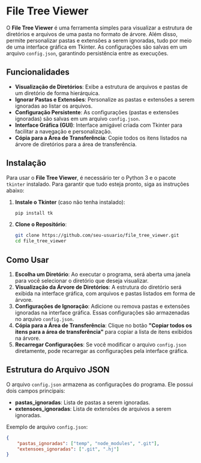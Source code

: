 # File Tree Viewer

O **File Tree Viewer** é uma ferramenta simples para visualizar a estrutura de diretórios e arquivos de uma pasta no formato de árvore. Além disso, permite personalizar pastas e extensões a serem ignoradas, tudo por meio de uma interface gráfica em Tkinter. As configurações são salvas em um arquivo `config.json`, garantindo persistência entre as execuções.

## Funcionalidades

- **Visualização de Diretórios**: Exibe a estrutura de arquivos e pastas de um diretório de forma hierárquica.
- **Ignorar Pastas e Extensões**: Personalize as pastas e extensões a serem ignoradas ao listar os arquivos.
- **Configuração Persistente**: As configurações (pastas e extensões ignoradas) são salvas em um arquivo `config.json`.
- **Interface Gráfica (GUI)**: Interface amigável criada com Tkinter para facilitar a navegação e personalização.
- **Cópia para a Área de Transferência**: Copie todos os itens listados na árvore de diretórios para a área de transferência.

## Instalação

Para usar o **File Tree Viewer**, é necessário ter o Python 3 e o pacote `tkinter` instalado. Para garantir que tudo esteja pronto, siga as instruções abaixo:

1. **Instale o Tkinter** (caso não tenha instalado):

    ```bash
    pip install tk
    ```

2. **Clone o Repositório**:

    ```bash
    git clone https://github.com/seu-usuario/file_tree_viewer.git
    cd file_tree_viewer
    ```

## Como Usar

1. **Escolha um Diretório**: Ao executar o programa, será aberta uma janela para você selecionar o diretório que deseja visualizar.
2. **Visualização da Árvore de Diretórios**: A estrutura do diretório será exibida na interface gráfica, com arquivos e pastas listados em forma de árvore.
3. **Configurações de Ignoração**: Adicione ou remova pastas e extensões ignoradas na interface gráfica. Essas configurações são armazenadas no arquivo `config.json`.
4. **Cópia para a Área de Transferência**: Clique no botão **"Copiar todos os itens para a área de transferência"** para copiar a lista de itens exibidos na árvore.
5. **Recarregar Configurações**: Se você modificar o arquivo `config.json` diretamente, pode recarregar as configurações pela interface gráfica.

## Estrutura do Arquivo JSON

O arquivo `config.json` armazena as configurações do programa. Ele possui dois campos principais:

- **pastas_ignoradas**: Lista de pastas a serem ignoradas.
- **extensoes_ignoradas**: Lista de extensões de arquivos a serem ignoradas.

Exemplo de arquivo `config.json`:

```json
{
    "pastas_ignoradas": ["temp", "node_modules", ".git"],
    "extensoes_ignoradas": [".git", ".hj"]
}

